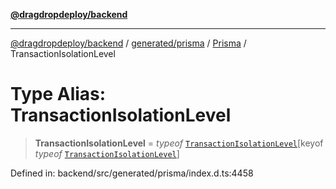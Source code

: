 [**@dragdropdeploy/backend**](../../../../../README.md)

***

[@dragdropdeploy/backend](../../../../../README.md) / [generated/prisma](../../../README.md) / [Prisma](../README.md) / TransactionIsolationLevel

# Type Alias: TransactionIsolationLevel

> **TransactionIsolationLevel** = *typeof* [`TransactionIsolationLevel`](../variables/TransactionIsolationLevel.md)\[keyof *typeof* [`TransactionIsolationLevel`](../variables/TransactionIsolationLevel.md)\]

Defined in: backend/src/generated/prisma/index.d.ts:4458
